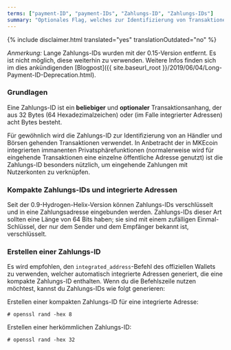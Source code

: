 ```yaml
---
terms: ["payment-ID", "payment-IDs", "Zahlungs-ID", "Zahlungs-IDs"]
summary: "Optionales Flag, welches zur Identifizierung von Transaktionen an Händler hinzugefügt wird und aus 64 Hexadezimalzeichen besteht"
---
```


{% include disclaimer.html translated="yes" translationOutdated="no" %}

*Anmerkung:* Lange Zahlungs-IDs wurden mit der 0.15-Version entfernt. Es ist nicht möglich, diese weiterhin zu verwenden. Weitere Infos finden sich im dies ankündigenden [Blogpost]({{ site.baseurl_root }}/2019/06/04/Long-Payment-ID-Deprecation.html).

### Grundlagen

Eine Zahlungs-ID ist ein **beliebiger** und **optionaler** Transaktionsanhang, der aus 32 Bytes (64 Hexadezimalzeichen) oder (im Falle integrierter Adressen) acht Bytes besteht.

Für gewöhnlich wird die Zahlungs-ID zur Identifizierung von an Händler und Börsen gehenden Transaktionen verwendet. In Anbetracht der in MKEcoin integrierten immanenten Privatsphärefunktionen (normalerweise wird für eingehende Transaktionen eine einzelne öffentliche Adresse genutzt) ist die Zahlungs-ID besonders nützlich, um eingehende Zahlungen mit Nutzerkonten zu verknüpfen.

### Kompakte Zahlungs-IDs und integrierte Adressen

Seit der 0.9-Hydrogen-Helix-Version können Zahlungs-IDs verschlüsselt und in eine Zahlungsadresse eingebunden werden. Zahlungs-IDs dieser Art sollten eine Länge von 64 Bits haben; sie sind mit einem zufälligen Einmal-Schlüssel, der nur dem Sender und dem Empfänger bekannt ist, verschlüsselt.

### Erstellen einer Zahlungs-ID
Es wird empfohlen, den `integrated_address`-Befehl des offiziellen Wallets zu verwenden, welcher automatisch integrierte Adressen generiert, die eine kompakte Zahlungs-ID enthalten. Wenn du die Befehlszeile nutzen möchtest, kannst du Zahlungs-IDs wie folgt generieren:

Erstellen einer kompakten Zahlungs-ID für eine integrierte Adresse:

```# openssl rand -hex 8```

Erstellen einer herkömmlichen Zahlungs-ID:

```# openssl rand -hex 32```

